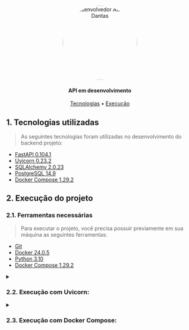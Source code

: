 <section align="center" style="margin-bottom: 2em">
    <img style="border-radius: 50%;" src="https://avatars.githubusercontent.com/alcides07" width="200px;" alt="Desenvolvedor Alcides Dantas"/>
  <h4>API em desenvolvimento</h4>
  <div>
    <a href="#tecnologias-utilizadas">Tecnologias</a> •
    <a href="#execução-do-projeto">Execução</a> 
  </div>
</section>

## 1. Tecnologias utilizadas

> As seguintes tecnologias foram utilizadas no desenvolvimento do backend projeto:

-   [FastAPI 0.104.1](https://fastapi.tiangolo.com/)
-   [Uvicorn 0.23.2](https://www.uvicorn.org/)
-   [SQLAlchemy 2.0.23](https://www.sqlalchemy.org/)
-   [PostgreSQL 14.9](https://www.postgresql.org/)
-   [Docker Compose 1.29.2](https://docs.docker.com/compose/)

## 2. Execução do projeto

### 2.1. Ferramentas necessárias

> Para executar o projeto, você precisa possuir previamente em sua máquina as seguintes ferramentas:

-   [Git](https://git-scm.com)
-   [Docker 24.0.5](https://docs.docker.com/get-docker/)
-   [Python 3.10](https://www.python.org/downloads/)
-   [Docker Compose 1.29.2](https://docs.docker.com/compose/)

<details>
  <summary><h3>2.2. Execução com Uvicorn:</h3></summary>

#### 2.2.1. Clone o repositório:

```
git clone https://github.com/alcides07/Juiz-Online.git
```

#### 2.2.2. Acesse o diretório gerado:

```
cd Juiz-Online/backend/
```

#### 2.2.3. Crie um ambiente virtual:

```
python3 -m venv venv
```

#### 2.2.4. Ative o ambiente virtual (Linux):

```
. venv/bin/activate
```

Ou

#### 2.2.4. Ative o ambiente virtual (Windows):

```
.\venv\Scripts\activate
```

#### 2.2.5. Instale as dependências:

```
pip install -r requirements.txt
```

#### 2.2.6. Execute a aplicação:

```
uvicorn main:app --reload
```

</details>

<details>
  <summary><h3>2.3. Execução com Docker Compose:</h3></summary>

#### 2.3.1. Clone o repositório:

```
git clone https://github.com/alcides07/Juiz-Online.git
```

#### 2.3.2. Acesse o diretório gerado:

```
cd Juiz-Online/backend/
```

#### 2.3.3. Execute a aplicação:

```
docker-compose up --build
```

</details>
